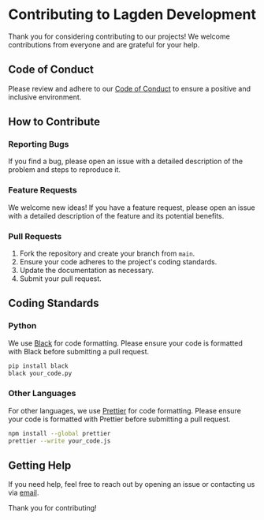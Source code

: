 # Contributing to Lagden Development

Thank you for considering contributing to our projects! We welcome contributions from everyone and are grateful for your help.

## Code of Conduct

Please review and adhere to our [Code of Conduct](https://github.com/Lagden-Development/.github/blob/main/CODE_OF_CONDUCT.md) to ensure a positive and inclusive environment.

## How to Contribute

### Reporting Bugs

If you find a bug, please open an issue with a detailed description of the problem and steps to reproduce it.

### Feature Requests

We welcome new ideas! If you have a feature request, please open an issue with a detailed description of the feature and its potential benefits.

### Pull Requests

1. Fork the repository and create your branch from `main`.
2. Ensure your code adheres to the project's coding standards.
3. Update the documentation as necessary.
4. Submit your pull request.

## Coding Standards

### Python

We use [Black](https://github.com/psf/black) for code formatting. Please ensure your code is formatted with Black before submitting a pull request.

```bash
pip install black
black your_code.py
```

### Other Languages

For other languages, we use [Prettier](https://prettier.io/) for code formatting. Please ensure your code is formatted with Prettier before submitting a pull request.

```bash
npm install --global prettier
prettier --write your_code.js
```

## Getting Help

If you need help, feel free to reach out by opening an issue or contacting us via [email](mailto:contact@lagden.dev).

Thank you for contributing!
